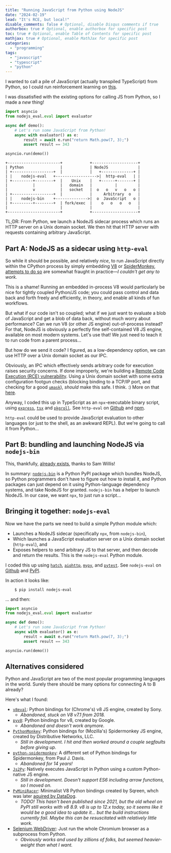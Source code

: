 ```yaml
---
title: "Running JavaScript from Python using NodeJS"
date: "2024-02-19"
lead: "It's RCE, but local!"
disable_comments: false # Optional, disable Disqus comments if true
authorbox: true # Optional, enable authorbox for specific post
toc: true # Optional, enable Table of Contents for specific post
mathjax: true # Optional, enable MathJax for specific post
categories:
  - "programming"
tags:
  - "javascript"
  - "typescript"
  - "python"
---
```


I wanted to call a pile of JavaScript (actually transpiled TypeScript) from
Python, so I could run reinforcement learning on
[this](/post/typescript-asteroids).

I was dissatisfied with the existing options for calling JS from Python, so I
made a _new_ thing!

<!--more-->

```python
import asyncio
from nodejs_eval.eval import evaluator

async def demo():
    # Let's run some JavaScript from Python!
    async with evaluator() as e:
        result = await e.run("return Math.pow(7, 3);")
        assert result == 343

asyncio.run(demo())
```

```goat
+-----------------------+            +--------------------+
| Python                |            | NodeJS             |
| +------------------+  |            |   +--------------+ |
| |    nodejs-eval   +------------------>|  http-eval   | |
| +---------+--------+  |    Unix    |   +------+-------+ |
|           |           |   domain   |          |         |
|           v           |   socket   |  o   o   v   o   o |
| +------------------+  |            |     Arbitrary  o   |
| |    nodejs-bin    +-------------->|  o  JavaScript   o |
| +---------+--------+  | fork/exec  |    o   o   o   o   |
|                       |            |                    |
+-----------------------+            +--------------------+

```

TL;DR: From Python, we launch a NodeJS sidecar process which runs an HTTP server
on a Unix domain socket. We then hit that HTTP server with requests containing
arbitrary JavaScript.

## Part A: NodeJS as a sidecar using `http-eval`

So while it should be possible, and relatively _nice_, to run JavaScript
directly within the CPython process by simply embedding [V8](https://v8.dev/) or
[SpiderMonkey](https://spidermonkey.dev/),
[attempts to do so](#alternatives-considered) are somewhat fraught in
practice—_I couldn't get any to work._

This is a shame! Running an embedded in-process V8 would particularly be nice
for tightly coupled Python/JS code; you could pass control and data back and
forth freely and efficiently, in theory, and enable all kinds of fun workflows.

But what if our code isn't so coupled; what if we just want to evaluate a blob
of JavaScript and get a blob of data back, without much worry about performance?
Can we run V8 (or other JS engine) out-of-process instead? For that, NodeJS is
obviously a perfectly fine self-contained V8 JS engine, available on most modern
systems. Let's use that! We just need to teach it to run code from a parent
process...

But how do we send it code? I figured, as a low-dependency option, we can use
HTTP over a Unix domain socket as our IPC.

Obviously, an IPC which effectively sends arbitrary code for execution raises
security concerns. If done improperly, we're building a
[Remote Code Execution (RCE) vulnerability](https://en.wikipedia.org/wiki/Arbitrary_code_execution).
Using a Unix domain socket with some extra configuration footgun checks
(blocking binding to a TCP/IP port, and checking for a good
[`umask`](https://en.wikipedia.org/wiki/Umask)), _should_ make this safe. I
think. :) More on that
[here](https://www.npmjs.com/package/http-eval#security-stance).

Anyway, I coded this up in TypeScript as an `npx`-executable binary script,
using [`express`](https://www.npmjs.com/package/express),
[`tsx`](https://www.npmjs.com/package/tsx) and
[`pkgroll`](https://github.com/privatenumber/pkgroll). See `http-eval` on
[Github](https://github.com/bpcreech/http-eval) and
[npm](https://www.npmjs.com/package/http-eval).

`http-eval` could be used to provide JavaScript evaluation to other languages
(or just to the shell, as an awkward REPL). But we're going to call it from
Python...

## Part B: bundling and launching NodeJS via `nodejs-bin`

This, thankfully, [already exists](https://pypi.org/project/nodejs-bin/), thanks
to Sam Willis!

In summary: [`nodejs-bin`](https://pypi.org/project/nodejs-bin/) is a Python
PyPI package which bundles NodeJS, so Python programmers don't have to figure
out how to install it, and Python packages can just depend on it using
Python-language dependency systems, and take NodeJS for granted. `nodejs-bin`
has a helper to launch NodeJS. In our case, we want `npx`, to just run a
script...

## Bringing it together: `nodejs-eval`

Now we have the parts we need to build a simple Python module which:

- Launches a NodeJS sidecar (specifically `npx`, from `nodejs-bin`),
- Which launches a JavaScript evaluation server on a Unix domain socket
  (`http-eval`), and
- Exposes helpers to send arbitrary JS to that server, and then decode and
  return the results. This is the `nodejs-eval` Python module.

I coded this up using [`hatch`](https://github.com/pypa/hatch),
[`aiohttp`](https://docs.aiohttp.org/en/stable/),
[`mypy`](https://mypy-lang.org/), and
[`pytest`](https://docs.pytest.org/en/8.0.x/). See `nodejs-eval` on
[Github](https://github.com/bpcreech/nodejs-eval) and
[PyPI](https://pypi.org/project/nodejs-eval/).

In action it looks like:

```console
    $ pip install nodejs-eval
```

... and then:

```python
import asyncio
from nodejs_eval.eval import evaluator

async def demo():
    # Let's run some JavaScript from Python!
    async with evaluator() as e:
        result = await e.run("return Math.pow(7, 3);")
        assert result == 343

asyncio.run(demo())
```

## Alternatives considered

Python and JavaScript are two of the most popular programming languages in the
world. Surely there should be many options for connecting A to B already?

Here's what I found:

- [`v8eval`](https://github.com/sony/v8eval): Python bindings for (Chrome's) v8
  JS engine, created by Sony.
  - _Abandoned, stuck on V8 v7.1 from 2018._
- [`pyv8`](https://code.google.com/archive/p/pyv8/): Python bindings for v8,
  created by Google.
  - _Abandoned and doesn't work anymore._
- [`PythonMonkey`](https://github.com/Distributive-Network/PythonMonkey): Python
  bindings for (Mozilla's) Spidermonkey JS engine, created by Distributive
  Networks, LLC.
  - _Still in development. I hit and then worked around a couple segfaults
    before giving up._
- [`python-spidermonkey`](https://github.com/davisp/python-spidermonkey): A
  different set of Python bindings for Spidermonkey, from Paul J. Davis.
  - _Abandoned for 14 years!_
- [`Js2Py`](https://github.com/PiotrDabkowski/Js2Py): Natively executes
  JavaScript in Python using a custom Python-native JS engine.
  - _Still in development. Doesn't support ES6 including arrow functions, so I
    moved on._
- [`PyMiniRacer`](https://github.com/sqreen/PyMiniRacer): Minimalist V8 Python
  bindings created by Sqreen, whch was later
  [aquired by DataDog](https://www.datadoghq.com/about/latest-news/press-releases/datadog-signs-definitive-agreement-to-acquire-sqreen/).
  - _TODO! This hasn't been published since 2021, but the old wheel on PyPI
    still works with v8 8.9. v8 is up to 12.x today, so it seems like it would
    be a good idea to update it... but the build instructions currently fail.
    Maybe this can be resuscitated with relatively little work._
- [Selenium WebDriver](https://www.selenium.dev/documentation/webdriver/): Just
  run the whole Chromium browser as a subprocess from Python.
  - _Obviously works and used by zillions of folks, but seemed heavier-weight
    than what I want._
